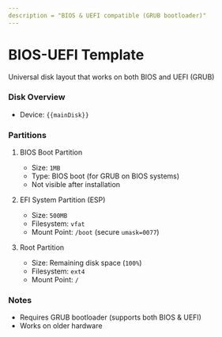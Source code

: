 ```yaml
---
description = "BIOS & UEFI compatible (GRUB bootloader)"
---
```

# BIOS-UEFI Template

Universal disk layout that works on both BIOS and UEFI (GRUB)

### Disk Overview

- Device: `{{mainDisk}}`

### Partitions

1. BIOS Boot Partition
   - Size: `1MB`
   - Type: BIOS boot (for GRUB on BIOS systems)
   - Not visible after installation

2. EFI System Partition (ESP)
   - Size: `500MB`
   - Filesystem: `vfat`
   - Mount Point: `/boot` (secure `umask=0077`)

3. Root Partition
   - Size: Remaining disk space (`100%`)
   - Filesystem: `ext4`
   - Mount Point: `/`

### Notes

- Requires GRUB bootloader (supports both BIOS & UEFI)
- Works on older hardware

